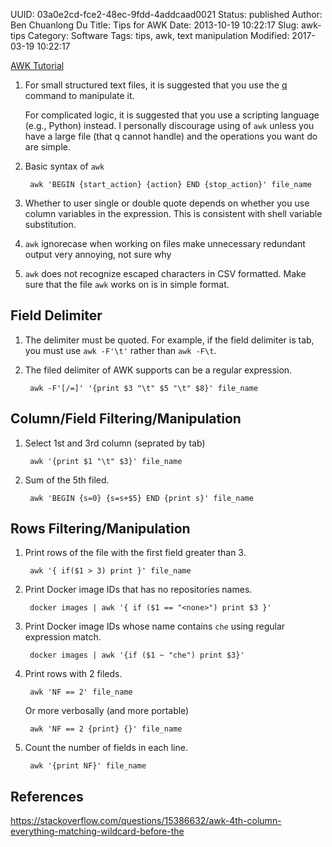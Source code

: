UUID: 03a0e2cd-fce2-48ec-9fdd-4addcaad0021
Status: published
Author: Ben Chuanlong Du
Title: Tips for AWK
Date: 2013-10-19 10:22:17
Slug: awk-tips
Category: Software
Tags: tips, awk, text manipulation
Modified: 2017-03-19 10:22:17


[AWK Tutorial](http://www.grymoire.com/Unix/Awk.html)

1. For small structured text files, 
    it is suggested that you use the [q](http://harelba.github.io/q/)
    command to manipulate it.

    For complicated logic, 
    it is suggested that you use a scripting language (e.g., Python) instead. 
    I personally discourage using of `awk` 
    unless you have a large file (that q cannot handle) 
    and the operations you want do are simple.

2. Basic syntax of `awk`

        awk 'BEGIN {start_action} {action} END {stop_action}' file_name

3. Whether to user single or double quote depends on
    whether you use column variables in the expression.
    This is consistent with shell variable substitution.

2. `awk` ignorecase when working on files make unnecessary redundant output
    very annoying, not sure why

3. `awk` does not recognize escaped characters in CSV formatted. 
    Make sure that the file `awk` works on is in simple format.

## Field Delimiter

1. The delimiter must be quoted. 
    For example, 
    if the field delimiter is tab,
    you must use `awk -F'\t'` rather than `awk -F\t`.

2. The filed delimiter of AWK supports can be a regular expression.

        awk -F'[/=]' '{print $3 "\t" $5 "\t" $8}' file_name
        


## Column/Field Filtering/Manipulation

1. Select 1st and 3rd column (seprated by tab)

        awk '{print $1 "\t" $3}' file_name

2. Sum of the 5th filed.

        awk 'BEGIN {s=0} {s=s+$5} END {print s}' file_name

## Rows Filtering/Manipulation

1. Print rows of the file with the first field greater than 3.

        awk '{ if($1 > 3) print }' file_name

2. Print Docker image IDs that has no repositories names.

        docker images | awk '{ if ($1 == "<none>") print $3 }'

3. Print Docker image IDs whose name contains `che` using regular expression match.

        docker images | awk '{if ($1 ~ "che") print $3}'

4. Print rows with 2 fileds.

        awk 'NF == 2' file_name

    Or more verbosally (and more portable)

        awk 'NF == 2 {print} {}' file_name

5. Count the number of fields in each line.

        awk '{print NF}' file_name



## References

https://stackoverflow.com/questions/15386632/awk-4th-column-everything-matching-wildcard-before-the
